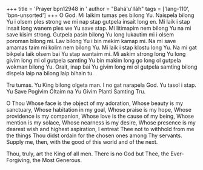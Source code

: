 +++
title = 'Prayer bpn12948 in '
author = "Bahá'u'lláh"
tags = ['lang-110', 'bpn-unsorted']
+++
O God.  Mi laikim tumas pes bilong Yu.  Naispela bilong Yu i olsem ples strong we mi nap stap gutpela insait long en.  Mi laik i stap insait long wanem ples we Yu save stap.  Mi litimapim nem bilong Yu na mi save kisim strong.  Gutpela pasin bilong Yu long lukautim mi i olsem poroman bilong mi.  Lav bilong Yu i bin mekim kamap mi.  Na mi save amamas taim mi kolim nem bilong Yu.  Mi laik i stap klostu long Yu.  Na mi gat bikpela laik olsem bai Yu stap wantaim mi.  Mi askim strong long Yu long givim long mi ol gutpela samting Yu bin makim long go long ol gutpela wokman bilong Yu.  Orait, inap bai Yu givim long mi ol gutpela samting bilong dispela laip na bilong laip bihain tu. 
 
Tru tumas. Yu King bilong olgeta man.  I no gat narapela God.  Yu tasol i stap.  Yu Save Pogivim Oltaim na Yu Givim Planti Samting Tru. 


O Thou Whose face is the object of my adoration, Whose beauty is my sanctuary, Whose habitation in my goal, Whose praise is my hope, Whose providence is my companion, Whose love is the cause of my being, Whose mention is my solace, Whose nearness is my desire, Whose presence is my dearest wish and highest aspiration, I entreat Thee not to withhold from me the things Thou didst ordain for the chosen ones among Thy servants.  Supply me, then, with the good of this world and of the next. 
 
Thou, truly, art the King of all men.  There is no God but Thee, the Ever-Forgiving, the Most Generous.
